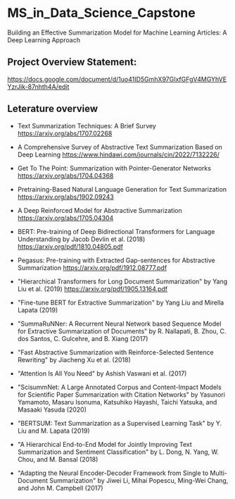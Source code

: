 # MS_in_Data_Science_Capstone
 Building an Effective Summarization Model for Machine Learning Articles: A Deep Learning Approach
## Project Overview Statement: 
https://docs.google.com/document/d/1uo41ID5GmhX97GIxfGFgV4MGYhVEYzrJjk-87nhth4A/edit
## Leterature overview 
- Text Summarization Techniques: A Brief Survey https://arxiv.org/abs/1707.02268
- A Comprehensive Survey of Abstractive Text Summarization Based on Deep Learning https://www.hindawi.com/journals/cin/2022/7132226/
- Get To The Point: Summarization with Pointer-Generator Networks https://arxiv.org/abs/1704.04368
- Pretraining-Based Natural Language Generation for Text Summarization https://arxiv.org/abs/1902.09243
- A Deep Reinforced Model for Abstractive Summarization https://arxiv.org/abs/1705.04304
- BERT: Pre-training of Deep Bidirectional Transformers for Language Understanding by Jacob Devlin et al. (2018) https://arxiv.org/pdf/1810.04805.pdf
- Pegasus: Pre-training with Extracted Gap-sentences for Abstractive Summarization https://arxiv.org/pdf/1912.08777.pdf
- "Hierarchical Transformers for Long Document Summarization" by Yang Liu et al. (2019) https://arxiv.org/pdf/1905.13164.pdf


- "Fine-tune BERT for Extractive Summarization" by Yang Liu and Mirella Lapata (2019)
- "SummaRuNNer: A Recurrent Neural Network based Sequence Model for Extractive Summarization of Documents" by R. Nallapati, B. Zhou, C. dos Santos, C. Gulcehre, and B. Xiang (2017)

- "Fast Abstractive Summarization with Reinforce-Selected Sentence Rewriting" by Jiacheng Xu et al. (2018)
- "Attention Is All You Need" by Ashish Vaswani et al. (2017)
- "ScisummNet: A Large Annotated Corpus and Content-Impact Models for Scientific Paper Summarization with Citation Networks" by Yasunori Yamamoto, Masaru Isonuma, Katsuhiko Hayashi, Taichi Yatsuka, and Masaaki Yasuda (2020)
- "BERTSUM: Text Summarization as a Supervised Learning Task" by Y. Liu and M. Lapata (2019)

- "A Hierarchical End-to-End Model for Jointly Improving Text Summarization and Sentiment Classification" by L. Dong, N. Yang, W. Chou, and M. Bansal (2018)
- "Adapting the Neural Encoder-Decoder Framework from Single to Multi-Document Summarization" by Jiwei Li, Mihai Popescu, Ming-Wei Chang, and John M. Campbell (2017)











